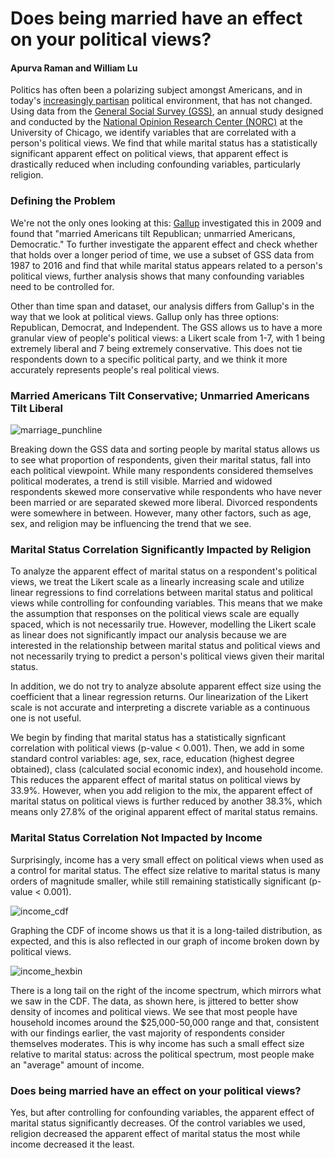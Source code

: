 # Does being married have an effect on your political views?
#### Apurva Raman and William Lu

Politics has often been a polarizing subject amongst Americans, and in today's [increasingly partisan](https://www.nytimes.com/2014/06/16/opinion/charles-blow-politics-grow-more-partisan-than-ever.html) political environment, that has not changed. Using data from the [General Social Survey (GSS)](https://gssdataexplorer.norc.org/), an annual study designed and conducted by the [National Opinion Research Center (NORC)](http://www.norc.org/Pages/default.aspx) at the University of Chicago, we identify variables that are correlated with a person's political views. We find that while marital status has a statistically significant apparent effect on political views, that apparent effect is drastically reduced when including confounding variables, particularly religion.

### Defining the Problem

We're not the only ones looking at this: [Gallup](http://www.gallup.com/poll/121571/marriage-remains-key-predictor-party-identification.aspx) investigated this in 2009 and found that "married Americans tilt Republican; unmarried Americans, Democratic." To further investigate the apparent effect and check whether that holds over a longer period of time, we use a subset of GSS data from 1987 to 2016 and find that while marital status appears related to a person's political views, further analysis shows that many confounding variables need to be controlled for.

Other than time span and dataset, our analysis differs from Gallup's in the way that we look at political views. Gallup only has three options: Republican, Democrat, and Independent. The GSS allows us to have a more granular view of people's political views: a Likert scale from 1-7, with 1 being extremely liberal and 7 being extremely conservative. This does not tie respondents down to a specific political party, and we think it more accurately represents people's real political views.

### Married Americans Tilt Conservative; Unmarried Americans Tilt Liberal

![marriage_punchline](https://github.com/williamalu/data_science_politics/blob/master/Plots/marriage_punchline.png)

Breaking down the GSS data and sorting people by marital status allows us to see what proportion of respondents, given their marital status, fall into each political viewpoint. While many respondents considered themselves political moderates, a trend is still visible. Married and widowed respondents skewed more conservative while respondents who have never been married or are separated skewed more liberal. Divorced respondents were somewhere in between. However, many other factors, such as age, sex, and religion may be influencing the trend that we see.

### Marital Status Correlation Significantly Impacted by Religion

To analyze the apparent effect of marital status on a respondent's political views, we treat the Likert scale as a linearly increasing scale and utilize linear regressions to find correlations between marital status and political views while controlling for confounding variables. This means that we make the assumption that responses on the political views scale are equally spaced, which is not necessarily true. However, modelling the Likert scale as linear does not significantly impact our analysis because we are interested in the relationship between marital status and political views and not necessarily trying to predict a person's political views given their marital status.

In addition, we do not try to analyze absolute apparent effect size using the coefficient that a linear regression returns. Our linearization of the Likert scale is not accurate and interpreting a discrete variable as a continuous one is not useful.

We begin by finding that marital status has a statistically signficant correlation with political views (p-value < 0.001). Then, we add in some standard control variables: age, sex, race, education (highest degree obtained), class (calculated social economic index), and household income. This reduces the apparent effect of marital status on political views by 33.9%. However, when you add religion to the mix, the apparent effect of marital status on political views is further reduced by another 38.3%, which means only 27.8% of the original apparent effect of marital status remains.

### Marital Status Correlation Not Impacted by Income

Surprisingly, income has a very small effect on political views when used as a control for marital status. The effect size relative to marital status is many orders of magnitude smaller, while still remaining statistically significant (p-value < 0.001).

![income_cdf](https://github.com/williamalu/data_science_politics/blob/master/Plots/cdf_income.png)

Graphing the CDF of income shows us that it is a long-tailed distribution, as expected, and this is also reflected in our graph of income broken down by political views.

![income_hexbin](https://github.com/williamalu/data_science_politics/blob/master/Plots/income_hexbin.png)

There is a long tail on the right of the income spectrum, which mirrors what we saw in the CDF. The data, as shown here, is jittered to better show density of incomes and political views. We see that most people have household incomes around the $25,000-50,000 range and that, consistent with our findings earlier, the vast majority of respondents consider themselves moderates. This is why income has such a small effect size relative to marital status: across the political spectrum, most people make an "average" amount of income.

### Does being married have an effect on your political views?

Yes, but after controlling for confounding variables, the apparent effect of marital status significantly decreases. Of the control variables we used, religion decreased the apparent effect of marital status the most while income decreased it the least.
